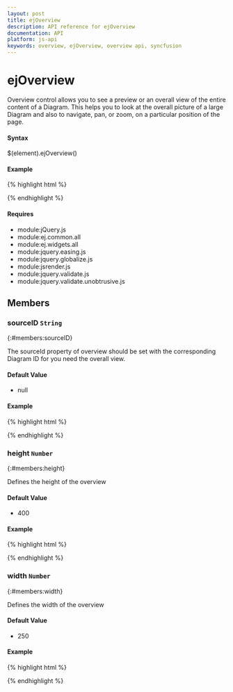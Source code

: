 ```yaml
---
layout: post
title: ejOverview
description: API reference for ejOverview
documentation: API
platform: js-api
keywords: overview, ejOverview, overview api, syncfusion
---
```


# ejOverview
<ts root="datavisualization" />

Overview control allows you to see a preview or an overall view of the entire content of a Diagram. This helps you to look at the overall picture of a large Diagram and also to navigate, pan, or zoom, on a particular position of the page.

#### Syntax
$(element).ejOverview()

#### Example

{% highlight html %}
 
<div id="overview"></div>
<script>
//Create overview
$("#overview").ejOverview();
</script>

{% endhighlight %}

#### Requires

* module:jQuery.js
* module:ej.common.all
* module:ej.widgets.all
* module:jquery.easing.js
* module:jquery.globalize.js
* module:jsrender.js
* module:jquery.validate.js
* module:jquery.validate.unobtrusive.js

## Members
 
### sourceID `String`
{:#members:sourceID}

The sourceId property of overview should be set with the corresponding Diagram ID for you need the overall view.

#### Default Value

* null

#### Example

{% highlight html %}

<div id="overview"></div>
<script>
$("#overview").ejOverview({ sourceID: "diagram" });
</script>

{% endhighlight %}

### height `Number`
{:#members:height}

Defines the height of the overview

#### Default Value

* 400

#### Example

{% highlight html %}

<div id="overview"></div>
<script>
$("#overview").ejOverview( { height:300 } );
</script>

{% endhighlight %}

### width `Number`
{:#members:width}

Defines the width of the overview

#### Default Value

* 250

#### Example

{% highlight html %}

<div id="overview"></div>
<script>
$("#overview").ejOverview({width:300});
</script>

{% endhighlight %}
